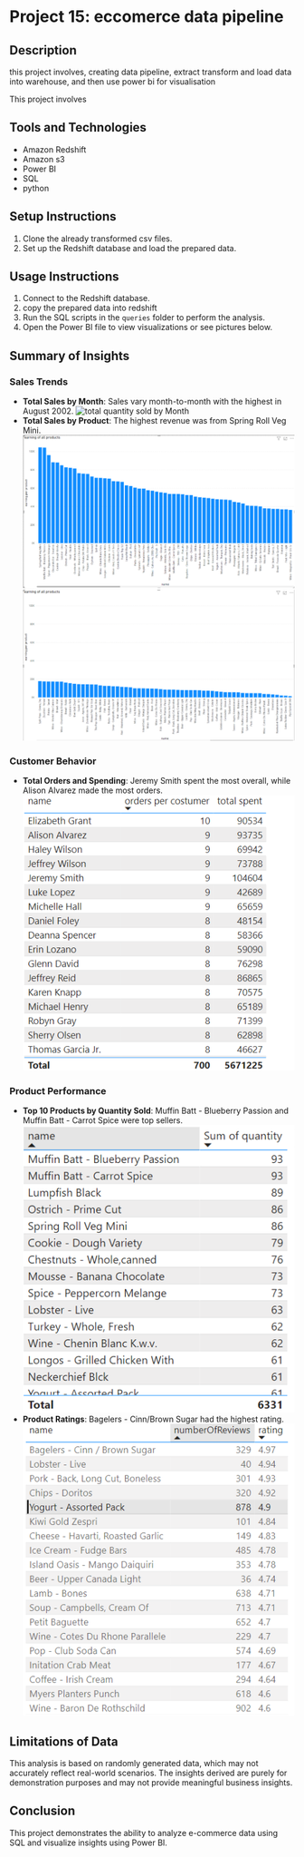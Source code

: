 # Project 15: eccomerce data pipeline


## Description
this project involves, creating data pipeline, extract transform and load data into warehouse, and then use power bi for visualisation



This project involves 
## Tools and Technologies
- Amazon Redshift
- Amazon s3
- Power BI
- SQL
- python

## Setup Instructions
1. Clone the already transformed csv files.
2. Set up the Redshift database and load the prepared data.

## Usage Instructions
1. Connect to the Redshift database.
2. copy the prepared data into redshift
3. Run the SQL scripts in the `queries` folder to perform the analysis.
4. Open the Power BI file to view visualizations or see pictures below.

## Summary of Insights

### Sales Trends
- **Total Sales by Month**: Sales vary month-to-month with the highest in August 2002.
  ![total quantity sold by Month](https://github.com/Shagola/p15-/blob/main/p15/screens/Capture.PNG?raw=true)
- **Total Sales by Product**: The highest revenue was from Spring Roll Veg Mini.
  ![Total Sales by Product](screens/2.PNG) ![Second Image](screens/3.PNG)


### Customer Behavior
- **Total Orders and Spending**: Jeremy Smith spent the most overall, while Alison Alvarez made the most orders.
  ![Total Orders and Spending](screens/4.PNG)

### Product Performance
- **Top 10 Products by Quantity Sold**: Muffin Batt - Blueberry Passion and Muffin Batt - Carrot Spice were top sellers.
  ![Top 16 Products by Quantity Sold](screens/5.PNG)
- **Product Ratings**: Bagelers - Cinn/Brown Sugar had the highest rating.
  ![Product Ratings](screens/6.PNG)

## Limitations of Data
This analysis is based on randomly generated data, which may not accurately reflect real-world scenarios. The insights derived are purely for demonstration purposes and may not provide meaningful business insights.

## Conclusion
This project demonstrates the ability to analyze e-commerce data using SQL and visualize insights using Power BI.

